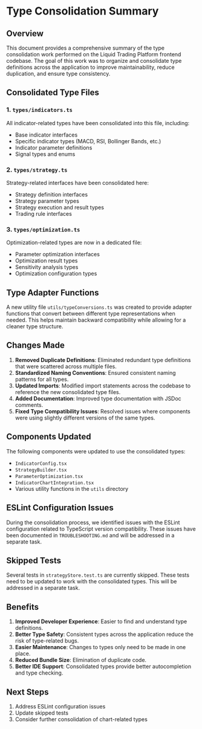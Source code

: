 # Type Consolidation Summary

## Overview

This document provides a comprehensive summary of the type consolidation work performed on the Liquid Trading Platform frontend codebase. The goal of this work was to organize and consolidate type definitions across the application to improve maintainability, reduce duplication, and ensure type consistency.

## Consolidated Type Files

### 1. `types/indicators.ts`

All indicator-related types have been consolidated into this file, including:
- Base indicator interfaces
- Specific indicator types (MACD, RSI, Bollinger Bands, etc.)
- Indicator parameter definitions
- Signal types and enums

### 2. `types/strategy.ts`

Strategy-related interfaces have been consolidated here:
- Strategy definition interfaces
- Strategy parameter types
- Strategy execution and result types
- Trading rule interfaces

### 3. `types/optimization.ts`

Optimization-related types are now in a dedicated file:
- Parameter optimization interfaces
- Optimization result types
- Sensitivity analysis types
- Optimization configuration types

## Type Adapter Functions

A new utility file `utils/typeConversions.ts` was created to provide adapter functions that convert between different type representations when needed. This helps maintain backward compatibility while allowing for a cleaner type structure.

## Changes Made

1. **Removed Duplicate Definitions**: Eliminated redundant type definitions that were scattered across multiple files.
2. **Standardized Naming Conventions**: Ensured consistent naming patterns for all types.
3. **Updated Imports**: Modified import statements across the codebase to reference the new consolidated type files.
4. **Added Documentation**: Improved type documentation with JSDoc comments.
5. **Fixed Type Compatibility Issues**: Resolved issues where components were using slightly different versions of the same types.

## Components Updated

The following components were updated to use the consolidated types:
- `IndicatorConfig.tsx`
- `StrategyBuilder.tsx`
- `ParameterOptimization.tsx`
- `IndicatorChartIntegration.tsx`
- Various utility functions in the `utils` directory

## ESLint Configuration Issues

During the consolidation process, we identified issues with the ESLint configuration related to TypeScript version compatibility. These issues have been documented in `TROUBLESHOOTING.md` and will be addressed in a separate task.

## Skipped Tests

Several tests in `strategyStore.test.ts` are currently skipped. These tests need to be updated to work with the consolidated types. This will be addressed in a separate task.

## Benefits

1. **Improved Developer Experience**: Easier to find and understand type definitions.
2. **Better Type Safety**: Consistent types across the application reduce the risk of type-related bugs.
3. **Easier Maintenance**: Changes to types only need to be made in one place.
4. **Reduced Bundle Size**: Elimination of duplicate code.
5. **Better IDE Support**: Consolidated types provide better autocompletion and type checking.

## Next Steps

1. Address ESLint configuration issues
2. Update skipped tests
3. Consider further consolidation of chart-related types 